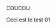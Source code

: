 <?php

// ON RECOMPOSE LES MORCEAUX AVEC PHP

require_once "php/view/header.php";
require_once "php/view/section-index.php";
require_once "php/view/footer.php";

//  SIMPLIFICATION
// LA FIN DU FICHIER SERT DE BALIDE FERMANTE A PHP


<h1>COUCOU</h1>

<p>Ceci est le test 01</p>
